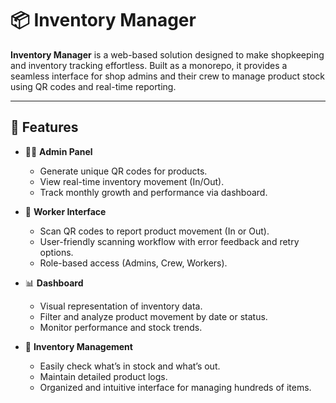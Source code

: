 # 📦 Inventory Manager

**Inventory Manager** is a web-based solution designed to make shopkeeping and inventory tracking effortless. Built as a monorepo, it provides a seamless interface for shop admins and their crew to manage product stock using QR codes and real-time reporting.

---

## 🚀 Features

- 🧑‍💼 **Admin Panel**
  - Generate unique QR codes for products.
  - View real-time inventory movement (In/Out).
  - Track monthly growth and performance via dashboard.

- 📲 **Worker Interface**
  - Scan QR codes to report product movement (In or Out).
  - User-friendly scanning workflow with error feedback and retry options.
  - Role-based access (Admins, Crew, Workers).

- 📊 **Dashboard**
  - Visual representation of inventory data.
  - Filter and analyze product movement by date or status.
  - Monitor performance and stock trends.

- 🧾 **Inventory Management**
  - Easily check what’s in stock and what’s out.
  - Maintain detailed product logs.
  - Organized and intuitive interface for managing hundreds of items.
